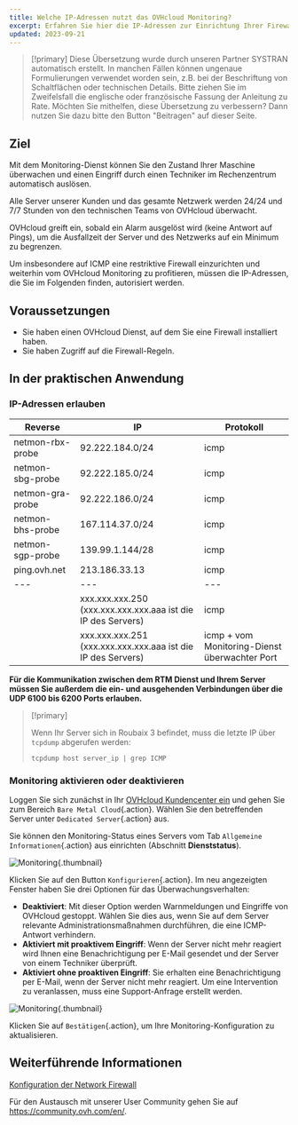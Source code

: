 ```yaml
---
title: Welche IP-Adressen nutzt das OVHcloud Monitoring?
excerpt: Erfahren Sie hier die IP-Adressen zur Einrichtung Ihrer Firewall, um OVHcloud Monitoring auf Ihrem Server zu erlauben
updated: 2023-09-21
---
```


> [!primary]
> Diese Übersetzung wurde durch unseren Partner SYSTRAN automatisch erstellt. In manchen Fällen können ungenaue Formulierungen verwendet worden sein, z.B. bei der Beschriftung von Schaltflächen oder technischen Details. Bitte ziehen Sie im Zweifelsfall die englische oder französische Fassung der Anleitung zu Rate. Möchten Sie mithelfen, diese Übersetzung zu verbessern? Dann nutzen Sie dazu bitte den Button "Beitragen" auf dieser Seite.
>

## Ziel

Mit dem Monitoring-Dienst können Sie den Zustand Ihrer Maschine überwachen und einen Eingriff durch einen Techniker im Rechenzentrum automatisch auslösen.

Alle Server unserer Kunden und das gesamte Netzwerk werden 24/24 und 7/7 Stunden von den technischen Teams von OVHcloud überwacht.

OVHcloud greift ein, sobald ein Alarm ausgelöst wird (keine Antwort auf Pings), um die Ausfallzeit der Server und des Netzwerks auf ein Minimum zu begrenzen.

Um insbesondere auf ICMP eine restriktive Firewall einzurichten und weiterhin vom OVHcloud Monitoring zu profitieren, müssen die IP-Adressen, die Sie im Folgenden finden, autorisiert werden.

## Voraussetzungen

- Sie haben einen OVHcloud Dienst, auf dem Sie eine Firewall installiert haben.
- Sie haben Zugriff auf die Firewall-Regeln.

## In der praktischen Anwendung

### IP-Adressen erlauben

|Reverse|IP|Protokoll|
|---|---|---|
|netmon-rbx-probe|92.222.184.0/24|icmp|
|netmon-sbg-probe|92.222.185.0/24|icmp|
|netmon-gra-probe|92.222.186.0/24|icmp|
|netmon-bhs-probe|167.114.37.0/24|icmp|
|netmon-sgp-probe|139.99.1.144/28|icmp|
|ping.ovh.net|213.186.33.13|icmp|
|---|---|---|
||xxx.xxx.xxx.250 (xxx.xxx.xxx.xxx.aaa ist die IP des Servers)|icmp|
||xxx.xxx.xxx.251 (xxx.xxx.xxx.xxx.aaa ist die IP des Servers)|icmp + vom Monitoring-Dienst überwachter Port|

**Für die Kommunikation zwischen dem RTM Dienst und Ihrem Server müssen Sie außerdem die ein- und ausgehenden Verbindungen über die UDP 6100 bis 6200 Ports erlauben.**

> [!primary]
>
> Wenn Ihr Server sich in Roubaix 3 befindet, muss die letzte IP über `tcpdump` abgerufen werden:
> <pre class="highlight language-console"><code class="language-console">tcpdump host server_ip | grep ICMP</code></pre>
>


### Monitoring aktivieren oder deaktivieren

Loggen Sie sich zunächst in Ihr [OVHcloud Kundencenter ein](https://www.ovh.com/auth/?action=gotomanager&from=https://www.ovh.de/&ovhSubsidiary=de) und gehen Sie zum Bereich `Bare Metal Cloud`{.action}. Wählen Sie den betreffenden Server unter `Dedicated Server`{.action} aus.

Sie können den Monitoring-Status eines Servers vom Tab `Allgemeine Informationen`{.action} aus einrichten (Abschnitt **Dienststatus**).

![Monitoring](monitoring-server.png){.thumbnail}

Klicken Sie auf den Button `Konfigurieren`{.action}. Im neu angezeigten Fenster haben Sie drei Optionen für das Überwachungsverhalten:

- **Deaktiviert**: Mit dieser Option werden Warnmeldungen und Eingriffe von OVHcloud gestoppt. Wählen Sie dies aus, wenn Sie auf dem Server relevante Administrationsmaßnahmen durchführen, die eine ICMP-Antwort verhindern.
- **Aktiviert mit proaktivem Eingriff**: Wenn der Server nicht mehr reagiert wird Ihnen eine Benachrichtigung per E-Mail gesendet und der Server von einem Techniker überprüft.
- **Aktiviert ohne proaktiven Eingriff**: Sie erhalten eine Benachrichtigung per E-Mail, wenn der Server nicht mehr reagiert. Um eine Intervention zu veranlassen, muss eine Support-Anfrage erstellt werden.

![Monitoring](monitoring-server2.png){.thumbnail}

Klicken Sie auf `Bestätigen`{.action}, um Ihre Monitoring-Konfiguration zu aktualisieren.

## Weiterführende Informationen

[Konfiguration der Network Firewall](firewall_network1.)

Für den Austausch mit unserer User Community gehen Sie auf <https://community.ovh.com/en/>.